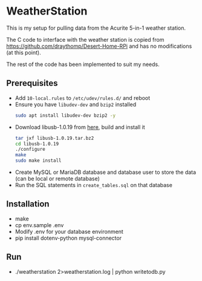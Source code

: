 # WeatherStation

This is my setup for pulling data from the Acurite 5-in-1 weather station.

The C code to interface with the weather station is copied from https://github.com/draythomp/Desert-Home-RPi and has no modifications (at this point).

The rest of the code has been implemented to suit my needs. 

## Prerequisites

* Add `10-local.rules` to `/etc/udev/rules.d/` and reboot
* Ensure you have `libudev-dev` and `bzip2` installed
  ``` sh
  sudo apt install libudev-dev bzip2 -y
  ```
* Download libusb-1.0.19 from [here](http://downloads.sourceforge.net/libusb/libusb-1.0.19.tar.bz2), build and install it
  ``` sh
  tar jxf libusb-1.0.19.tar.bz2
  cd libusb-1.0.19
  ./configure
  make
  sudo make install
  ```
* Create MySQL or MariaDB database and database user to store the data (can be local or remote database)
* Run the SQL statements in `create_tables.sql` on that database

## Installation

* make
* cp env.sample .env
* Modify .env for your database environment
* pip install dotenv-python mysql-connector

## Run

* ./weatherstation 2>weatherstation.log | python writetodb.py
